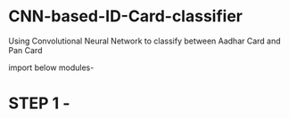 # CNN-based-ID-Card-classifier
Using Convolutional Neural Network to classify between Aadhar Card and Pan Card 

import below modules-

# STEP 1 -
